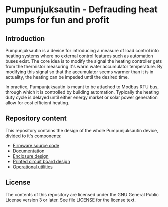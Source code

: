 # Pumpunjuksautin - Defrauding heat pumps for fun and profit

## Introduction
Pumpunjuksautin is a device for introducing a measure of load control into
heating systems where no external control features such as automation buses
exist. The core idea is to modify the signal the heating controller gets from
the thermistor measuring it's warm water accumulator temperature. By modifying
this signal so that the accumulator seems warmer than it is in actuality, the
heating can be impeded until the desired time.

In practice, Pumpunjuksautin is meant to be attached to Modbus RTU bus, through
which it is controlled by building automation. Typically the heating duty cycle
is delayed until either energy market or solar power generation allow for cost
efficient heating.

## Repository content
This repository contains the design of the whole Pumpunjuksautin device,
divided to it's components:
* [Firmware source code](avr/README.md)
* [Documentation](docs/)
* [Enclosure design](enclosure/README.md)
* [Printed circuit board design](pcb/)
* [Operational utilities](tools/)

## License
The contents of this repository are licensed under the GNU General Public
License version 3 or later. See file LICENSE for the license text.